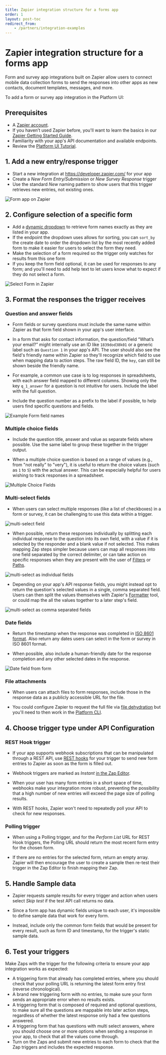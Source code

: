```yaml
---
title: Zapier integration structure for a forms app
order: 1
layout: post-toc
redirect_from: 
    - /partners/integration-examples
---
```


# Zapier integration structure for a forms app

Form and survey app integrations built on Zapier allow users to connect mobile data collection forms to send the responses into other apps as new contacts, document templates, messages, and more.

To add a form or survey app integration in the Platform UI:

## Prerequisites 

- A [Zapier account](https://zapier.com/sign-up).
- If you haven’t used Zapier before, you'll want to learn the basics in our [Zapier Getting Started Guide](https://zapier.com/learn/zapier-quick-start-guide/).
- Familiarity with your app's API documentation and available endpoints.
- Review the [Platform UI Tutorial](https://platform.zapier.com/quickstart/ui-tutorial). 

## 1. Add a new entry/response trigger

- Start a new integration at https://developer.zapier.com/ for your app
- Create a _New Form Entry/Submission_ or _New Survey Response_ trigger
- Use the standard _New_ naming pattern to show users that this trigger retrieves new entries, not existing ones.

![Form app on Zapier](https://cdn.zappy.app/d5a605fafa8aaa679f86bca3655ce0d9.png)

## 2. Configure selection of a specific form 

- Add a [dynamic dropdown](https://platform.zapier.com/build/input-designer#how-to-add-dynamic-and-custom-fields) to retrieve form names exactly as they are listed in your app. 
- If the endpoint the dropdown uses allows for sorting, you can `sort_by` the create date to order the dropdown list by the most recently added form to make it easier for users to select the form they need. 
- Make the selection of a form required so the trigger only watches for results from this one form
- If you keep the form field optional, it can be used for responses to any form; and you'll need to add help text to let users know what to expect if they do not select a form.

![Select Form in Zapier](https://cdn.zappy.app/79158aee580d74c8241e1375e73f91db.gif)

## 3. Format the responses the trigger receives

### Question and answer fields

- Form fields or survey questions must include the same name within Zapier as that form field shown in your app's user interface. 

- In a form that asks for contact information, the question/field “What’s your email?” might internally use an ID like `1839dod38k01` or a generic label such as `Question 1` in your app's API. The user should also see the field's friendly name within Zapier so they'll recognize which field to use when mapping data to action steps. The raw field ID, the `key`, can still be shown beside the friendly name.

- For example, a common use case is to log responses in spreadsheets, with each answer field mapped to different columns. Showing only the key `q_1_answer` for a question is not intuitive for users. Include the label with the full question. 

- Include the question number as a prefix to the label if possible, to help users find specific questions and fields.

![Example Form field names](https://cdn.zappy.app/ae9c0c297710e3bce8385f5d5a7b468f.png)

### Multiple choice fields

- Include the question title, answer and value as separate fields where possible. Use the same label to group these together in the trigger output.

- When a multiple choice question is based on a range of values (e.g., from "not really" to "very"), it is useful to return the choice values (such as `1` to `5`) with the actual answer. This can be especially helpful for users wishing to track responses in a spreadsheet.

![Multiple Choice Fields](https://cdn.zapier.com/storage/photos/033953ce0537c18a6efbe47f783ddf5a.png)

### Multi-select fields

- When users can select multiple responses (like a list of checkboxes) in a form or survey, it can be challenging to use this data within a trigger.

![multi-select field](https://cdn.zapier.com/storage/photos/e922d705c9f9d61c46f32b31ba03e53f.png)

- When possible, return these responses individually by splitting each individual response to the question into its own field, with a value if it is selected by the responder and a blank value if not selected. This makes mapping Zap steps simpler because users can map all responses into one field separated by the correct delimiter, or can take action on specific responses when they are present with the user of [Filters](https://help.zapier.com/hc/en-us/articles/8496276332557-Add-conditions-to-Zaps-with-filters) or [Paths](https://zapier.com/features/paths).

![multi-select as individual fields](https://cdn.zapier.com/storage/photos/a71b26a4a333fa9cb6b4a8c77607c426.png)

- Depending on your app's API response fields, you might instead opt to return the question's selected values in a single, comma separated field. Users can then split the values themselves with Zapier's [Formatter](https://help.zapier.com/hc/en-us/articles/8496030096013-How-to-use-Formatter-Functions#using-split-text-0-3) tool, or could map the all the values together to a later step's field.

![multi-select as comma separated fields](https://cdn.zapier.com/storage/photos/02fd5f03f00a7e3c6953c95366013473.png)

### Date fields

- Return the timestamp when the response was completed in [ISO 8601 format](https://platform.zapier.com/publish/integration-brand-design-guidelines#output-data). Also return any dates users can select in the form or survey in ISO 8601 format.

- When possible, also include a human-friendly date for the response completion and any other selected dates in the response. 

![Date field from form](https://cdn.zappy.app/762d2661a3da2d4a689052e316091f42.png)

### File attachments

- When users can attach files to form responses, include those in the response data as a publicly accessible URL for the file. 

- You could configure Zapier to request the full file via [file dehydration](https://github.com/zapier/zapier-platform/blob/main/packages/cli/README.md#file-dehydration) but you'll need to then work in the [Platform CLI](https://platform.zapier.com/quickstart/zapier-platform). 

## 4. Choose trigger type under API Configuration 

### REST Hook trigger

- If your app supports webhook subscriptions that can be manipulated through a REST API, use [REST hooks](https://platform.zapier.com/build/trigger#rest-hook-trigger) for your trigger to send new form entries to Zapier as soon as the form is filled out. 

- Webhook triggers are marked as _Instant_ [in the Zap Editor](https://cdn.zappy.app/6b696dfaf34664b181b6df651067cfd3.png).  

- When your user has many form entries in a short space of time, webhooks make your integration more robust, preventing the possibility that a high number of new entries will exceed the page size of polling results. 

- With REST hooks, Zapier won't need to repeatedly poll your API to check for new responses.

### Polling trigger

- When using a Polling trigger, and for the _Perform List_ URL for REST Hook triggers, the Polling URL should return the most recent form entry for the chosen form. 

- If there are no entries for the selected form, return an empty array. Zapier will then encourage the user to create a sample then re-test their trigger in the Zap Editor to finish mapping their Zap.

## 5. Handle Sample data

- Zapier requests sample results for every trigger and action when users select _Skip test_ if the test API call returns no data. 

- Since a form app has dynamic fields unique to each user, it's impossible to define sample data that work for every form.

- Instead, include only the common form fields that would be present for every result, such as form ID and timestamp, for the trigger's static sample data.

## 6. Test your triggers

Make Zaps with the trigger for the following criteria to ensure your app integration works as expected:

- A triggering form that already has completed entries, where you should check that your polling URL is returning the latest form entry first (reverse chronological).
- A brand new triggering form with no entries, to make sure your form sends an appropriate error when no results exists.
- A triggering form that is composed of required and optional questions, to make sure all the questions are mappable into later action steps, regardless of whether the latest response only had a few questions answered.
- A triggering form that has questions with multi select answers, where you should choose one or more options when sending a response in your app, to check that all the values come through.
- Turn on the Zaps and submit new entries to each form to check that the Zap triggers and includes the expected response.